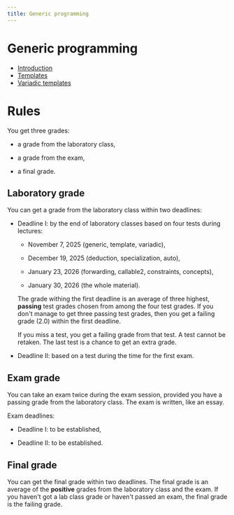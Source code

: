 ```yaml
---
title: Generic programming
---
```


# Generic programming

* [Introduction](generic)
* [Templates](templates)
* [Variadic templates](variadic)

# Rules

You get three grades:

* a grade from the laboratory class,

* a grade from the exam,

* a final grade.

## Laboratory grade

You can get a grade from the laboratory class within two deadlines:

* Deadline I: by the end of laboratory classes based on four tests
  during lectures:

  - November 7, 2025 (generic, template, variadic),

  - December 19, 2025 (deduction, specialization, auto),

  - January 23, 2026 (forwarding, callable2, constraints, concepts),

  - January 30, 2026 (the whole material).

  The grade withing the first deadline is an average of three highest,
  **passing** test grades chosen from among the four test grades.  If
  you don't manage to get three passing test grades, then you get a
  failing grade (2.0) within the first deadline.

  If you miss a test, you get a failing grade from that test.  A test
  cannot be retaken.  The last test is a chance to get an extra grade.

* Deadline II: based on a test during the time for the first exam.

## Exam grade

You can take an exam twice during the exam session, provided you have
a passing grade from the laboratory class.  The exam is written, like
an essay.

Exam deadlines:

* Deadline I: to be established,

* Deadline II: to be established.

## Final grade

You can get the final grade within two deadlines.  The final grade is
an average of the **positive** grades from the laboratory class and
the exam.  If you haven't got a lab class grade or haven't passed an
exam, the final grade is the failing grade.
